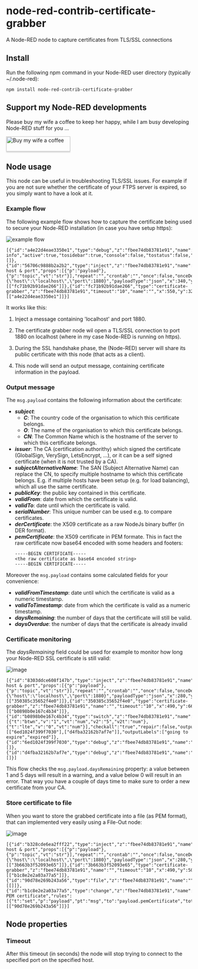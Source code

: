 # node-red-contrib-certificate-grabber
A Node-RED node to capture certificates from TLS/SSL connections

## Install
Run the following npm command in your Node-RED user directory (typically ~/.node-red):
```
npm install node-red-contrib-certificate-grabber
```

## Support my Node-RED developments
Please buy my wife a coffee to keep her happy, while I am busy developing Node-RED stuff for you ...

<a href="https://www.buymeacoffee.com/bartbutenaers" target="_blank"><img src="https://www.buymeacoffee.com/assets/img/custom_images/orange_img.png" alt="Buy my wife a coffee" style="height: 41px !important;width: 174px !important;box-shadow: 0px 3px 2px 0px rgba(190, 190, 190, 0.5) !important;-webkit-box-shadow: 0px 3px 2px 0px rgba(190, 190, 190, 0.5) !important;" ></a>

## Node usage
This node can be useful in troubleshooting TLS/SSL issues.  For example if you are not sure whether the certificate of your FTPS server is expired, so you simply want to have a look at it.

### Example flow
The following example flow shows how to capture the certificate being used to secure your Node-RED installation (in case you have setup https):

![example flow](https://user-images.githubusercontent.com/14224149/173449679-8c1a0256-15dd-48c1-a3ae-cfbbed3bf865.png)
```
[{"id":"a4e22d4eae3350e1","type":"debug","z":"fbee74db83781e91","name":"Certificate info","active":true,"tosidebar":true,"console":false,"tostatus":false,"complete":"payload","targetType":"msg","statusVal":"","statusType":"auto","x":760,"y":320,"wires":[]},{"id":"56706c9888b2a2b2","type":"inject","z":"fbee74db83781e91","name":"Inject host & port","props":[{"p":"payload"},{"p":"topic","vt":"str"}],"repeat":"","crontab":"","once":false,"onceDelay":0.1,"topic":"","payload":"{\"host\":\"localhost\",\"port\":1880}","payloadType":"json","x":340,"y":320,"wires":[["fc71b92b91dae266"]]},{"id":"fc71b92b91dae266","type":"certificate-grabber","z":"fbee74db83781e91","timeout":"10","name":"","x":550,"y":320,"wires":[["a4e22d4eae3350e1"]]}]
```
It works like this:
1. Inject a message containing 'localhost' and port 1880.

2. The certificate grabber node wil open a TLS/SSL connection to port 1880 on localhost (where in my case Node-RED is running on https).

3. During the SSL handshake phase, the (Node-RED) server will share its public certificate with this node (that acts as a client).

4. This node will send an output message, containing certificate information in the payload.

### Output message
The `msg.payload` contains the following information about the certificate:
+ ***subject***:
   + ***C***: The country code of the organisation to which this certificate belongs. 
   + ***O***: The name of the organisation to which this certificate belongs.
   + ***CN***: The Common Name which is the hostname of the server to which this certificate belongs.
+ ***issuer***: The CA (certification authorithy) which signed the certificate (GlobalSign, VerySign, LetsEncrypt, ...), or it can be a self signed certificate (when it is not trusted by a CA).
+ ***subjectAlternativeName***: The SAN (Subject Alternative Name) can replace the CN, to specify multiple hostname to which this certificate belongs.  E.g. if multiple hosts have been setup (e.g. for load balancing), which all use the same certificate.
+ ***publicKey***: the public key contained in this certificate.
+ ***validFrom***: date from which the certificate is valid.
+ ***validTo***: date until which the certificate is valid.
+ ***serialNumber***: This unique number can be used e.g. to compare certificates.
+ ***derCertificate***: the X509 certificate as a raw NodeJs binary buffer (in DER format).
+ ***pemCertificate***: the X509 certificate in PEM formate.  This in fact the raw certificate now base64 encoded with some headers and footers:
   ```
   -----BEGIN CERTIFICATE-----
   <the raw certificate as base64 encoded string>
   -----BEGIN CERTIFICATE-----
   ```

Moreover the `msg.payload` contains some calculated fields for your convenience:
+ ***validFromTimestamp***: date until which the certificate is valid as a numeric timestamp.
+ ***validToTimestamp***: date from which the certificate is valid as a numeric timestamp.
+ ***daysRemaining***: the number of days that the certificate will still be valid.
+ ***daysOverdue***: the number of days that the certificate is already invalid

### Certificate monitoring
The *daysRemaining* field could be used for example to monitor how long your Node-RED SSL certificate is still valid:

![image](https://user-images.githubusercontent.com/14224149/175152283-cad01bf6-0ffb-4943-a445-3b5c8f868604.png)
```
[{"id":"8303ddce608f147b","type":"inject","z":"fbee74db83781e91","name":"Inject host & port","props":[{"p":"payload"},{"p":"topic","vt":"str"}],"repeat":"","crontab":"","once":false,"onceDelay":0.1,"topic":"","payload":"{\"host\":\"localhost\",\"port\":1880}","payloadType":"json","x":280,"y":660,"wires":[["350385c35652f4e0"]]},{"id":"350385c35652f4e0","type":"certificate-grabber","z":"fbee74db83781e91","name":"","timeout":"10","x":490,"y":660,"wires":[["b0898b0e167c4b34"]]},{"id":"b0898b0e167c4b34","type":"switch","z":"fbee74db83781e91","name":"daysRemaining","property":"payload.daysRemaining","propertyType":"msg","rules":[{"t":"btwn","v":"1","vt":"num","v2":"5","v2t":"num"},{"t":"lte","v":"0","vt":"num"}],"checkall":"true","repair":false,"outputs":2,"x":700,"y":660,"wires":[["6ed1024f399f7030"],["d4fba32162b7af7e"]],"outputLabels":["going to expire","expired"]},{"id":"6ed1024f399f7030","type":"debug","z":"fbee74db83781e91","name":"Warning","active":true,"tosidebar":true,"console":false,"tostatus":false,"complete":"payload","targetType":"msg","statusVal":"","statusType":"auto","x":900,"y":640,"wires":[]},{"id":"d4fba32162b7af7e","type":"debug","z":"fbee74db83781e91","name":"Problem","active":true,"tosidebar":true,"console":false,"tostatus":false,"complete":"payload","targetType":"msg","statusVal":"","statusType":"auto","x":900,"y":680,"wires":[]}]
```
This flow checks the `msg.payload.daysRemaining` property: a value between 1 and 5 days will result in a warning, and a value below 0 will result in an error.  That way you have a couple of days time to make sure to order a new certificate from your CA.

### Store certificate to file
When you want to store the grabbed certificate into a file (as PEM format), that can implemented very easily using a File-Out node:

![image](https://user-images.githubusercontent.com/14224149/175068479-18ddb83b-32da-41f4-b20f-3af11b2022fd.png)
```
[{"id":"b328cde6ea2fff22","type":"inject","z":"fbee74db83781e91","name":"Inject host & port","props":[{"p":"payload"},{"p":"topic","vt":"str"}],"repeat":"","crontab":"","once":false,"onceDelay":0.1,"topic":"","payload":"{\"host\":\"localhost\",\"port\":1880}","payloadType":"json","x":280,"y":500,"wires":[["3b663b3f52093e65"]]},{"id":"3b663b3f52093e65","type":"certificate-grabber","z":"fbee74db83781e91","name":"","timeout":"10","x":490,"y":500,"wires":[["b1c8e2e2a03a77a5"]]},{"id":"90d78e269b243a56","type":"file","z":"fbee74db83781e91","name":"","filename":"c:\\temp\\grabbedCert.crt","filenameType":"str","appendNewline":false,"createDir":false,"overwriteFile":"true","encoding":"none","x":970,"y":500,"wires":[[]]},{"id":"b1c8e2e2a03a77a5","type":"change","z":"fbee74db83781e91","name":"get PEM certificate","rules":[{"t":"set","p":"payload","pt":"msg","to":"payload.pemCertificate","tot":"msg"}],"action":"","property":"","from":"","to":"","reg":false,"x":710,"y":500,"wires":[["90d78e269b243a56"]]}]
```

## Node properties

### Timeout
After this timeout (in seconds) the node will stop trying to connect to the specified port on the specified host.  
